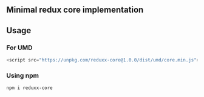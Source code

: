 ## Minimal redux core implementation

## Usage

### For UMD

```js
<script src="https://unpkg.com/reduxx-core@1.0.0/dist/umd/core.min.js"></script>
```

### Using npm

```sh
npm i reduxx-core
```
